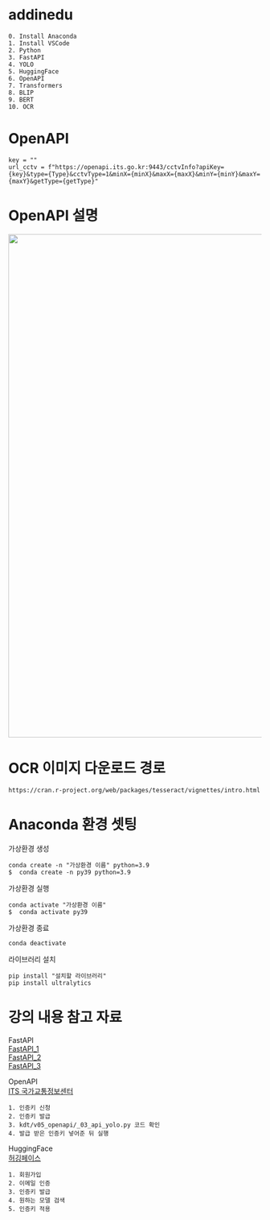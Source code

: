 # addinedu
```
0. Install Anaconda
1. Install VSCode
2. Python
3. FastAPI
4. YOLO
5. HuggingFace
6. OpenAPI
7. Transformers
8. BLIP
9. BERT
10. OCR
```

# OpenAPI
```
key = ""
url_cctv = f"https://openapi.its.go.kr:9443/cctvInfo?apiKey={key}&type={Type}&cctvType=1&minX={minX}&maxX={maxX}&minY={minY}&maxY={maxY}&getType={getType}"
```

# OpenAPI 설명
<p align="center">
  <img src="https://github.com/user-attachments/assets/9e80f6a1-f7c2-47ee-b162-a59e9cc888fb" width="1000">
</p>

# OCR 이미지 다운로드 경로
```
https://cran.r-project.org/web/packages/tesseract/vignettes/intro.html
```

# Anaconda 환경 셋팅
가상환경 생성
```
conda create -n "가상환경 이름" python=3.9
$  conda create -n py39 python=3.9
```

가상환경 실행
```
conda activate "가상환경 이름"
$  conda activate py39
```

가상환경 종료
```
conda deactivate 
```

라이브러리 설치
```
pip install "설치할 라이브러리"
pip install ultralytics
```

# 강의 내용 참고 자료
FastAPI<br>
[FastAPI_1](https://youtu.be/Iub7-ZhEScw?si=_5V9Zuml0qgniJVd)<br>
[FastAPI_2](https://youtu.be/i87EnmzMNnU?si=_SGrf7xoPmLcEbWM)<br>
[FastAPI_3](https://youtu.be/lPTJzA8KroA?si=S8xaZJZMuYuSAkka)<br>

OpenAPI<br>
[ITS 국가교통정보센터](https://its.go.kr/opendata/opendataList?service=cctv)<br>
```
1. 인증키 신청
2. 인증키 발급
3. kdt/v05_openapi/_03_api_yolo.py 코드 확인
4. 발급 받은 인증키 넣어준 뒤 실행
```

HuggingFace<br>
[허깅페이스](https://huggingface.co/)<br>
```
1. 회원가입
2. 이메일 인증
3. 인증키 발급
4. 원하는 모델 검색
5. 인증키 적용
```
